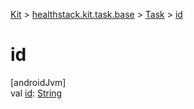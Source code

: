 
[Kit](../../../kit.html) > [healthstack.kit.task.base](../index.html) > [Task](index.html) > [id](id.html)



# id



[androidJvm]\
val [id](id.html): [String](https://kotlinlang.org/api/latest/jvm/stdlib/kotlin/-string/index.html)




